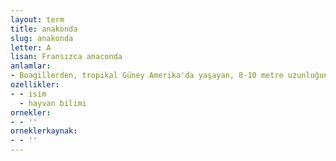 ```yaml
---
layout: term
title: anakonda
slug: anakonda
letter: A
lisan: Fransızca anaconda
anlamlar:
- Boagillerden, tropikal Güney Amerika'da yaşayan, 8-10 metre uzunluğunda, avını sararak ve sıkarak öldüren bir tür yılan (Eunectes murinus)
ozellikler:
- - isim
  - hayvan bilimi
ornekler:
- - ''
orneklerkaynak:
- - ''
---
```

